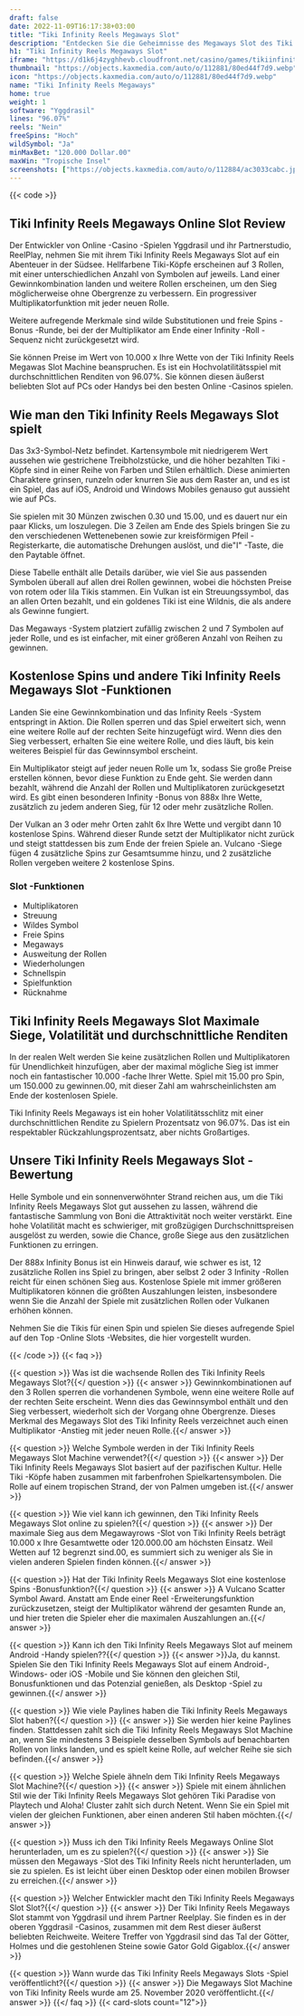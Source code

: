 ```yaml
---
draft: false
date: 2022-11-09T16:17:38+03:00
title: "Tiki Infinity Reels Megaways Slot"
description: "Entdecken Sie die Geheimnisse des Megaways Slot des Tiki Infinity Reels in unserer vollständigen Übersicht über das Gameplay, die Funktionen und wo man ihn mit dem besten Casino -Bonus spielen kann."
h1: "Tiki Infinity Reels Megaways Slot"
iframe: "https://d1k6j4zyghhevb.cloudfront.net/casino/games/tikiinfinityreelsmegaways/index.html?gameid=tikiinfinityreelsmegaways&channel=web&moneymode=fun&partnerid=77&lang=en"
thumbnail: "https://objects.kaxmedia.com/auto/o/112881/80ed44f7d9.webp"
icon: "https://objects.kaxmedia.com/auto/o/112881/80ed44f7d9.webp"
name: "Tiki Infinity Reels Megaways"
home: true
weight: 1
software: "Yggdrasil"
lines: "96.07%"
reels: "Nein"
freeSpins: "Hoch"
wildSymbol: "Ja"
minMaxBet: "120.000 Dollar.00"
maxWin: "Tropische Insel"
screenshots: ["https://objects.kaxmedia.com/auto/o/112884/ac3033cabc.jpeg"]
---
```


{{< code >}}<h2>Tiki Infinity Reels Megaways Online Slot Review</h2><p>Der Entwickler von Online -Casino -Spielen Yggdrasil und ihr Partnerstudio, ReelPlay, nehmen Sie mit ihrem Tiki Infinity Reels Megaways Slot auf ein Abenteuer in der Südsee. Hellfarbene Tiki-Köpfe erscheinen auf 3 Rollen, mit einer unterschiedlichen Anzahl von Symbolen auf jeweils. Land einer Gewinnkombination landen und weitere Rollen erscheinen, um den Sieg möglicherweise ohne Obergrenze zu verbessern. Ein progressiver Multiplikatorfunktion mit jeder neuen Rolle.</p><p>Weitere aufregende Merkmale sind wilde Substitutionen und freie Spins -Bonus -Runde, bei der der Multiplikator am Ende einer Infinity -Roll -Sequenz nicht zurückgesetzt wird.</p><p>Sie können Preise im Wert von 10.000 x Ihre Wette von der Tiki Infinity Reels Megawas Slot Machine beanspruchen. Es ist ein Hochvolatilitätsspiel mit durchschnittlichen Renditen von 96.07%. Sie können diesen äußerst beliebten Slot auf PCs oder Handys bei den besten Online -Casinos spielen.</p><h2>Wie man den Tiki Infinity Reels Megaways Slot spielt</h2><p>Das 3x3-Symbol-Netz befindet. Kartensymbole mit niedrigerem Wert aussehen wie gestrichene Treibholzstücke, und die höher bezahlten Tiki -Köpfe sind in einer Reihe von Farben und Stilen erhältlich. Diese animierten Charaktere grinsen, runzeln oder knurren Sie aus dem Raster an, und es ist ein Spiel, das auf iOS, Android und Windows Mobiles genauso gut aussieht wie auf PCs.</p><p>Sie spielen mit 30 Münzen zwischen 0.30 und 15.00, und es dauert nur ein paar Klicks, um loszulegen. Die 3 Zeilen am Ende des Spiels bringen Sie zu den verschiedenen Wettenebenen sowie zur kreisförmigen Pfeil -Registerkarte, die automatische Drehungen auslöst, und die"I" -Taste, die den Paytable öffnet.</p><p>Diese Tabelle enthält alle Details darüber, wie viel Sie aus passenden Symbolen überall auf allen drei Rollen gewinnen, wobei die höchsten Preise von rotem oder lila Tikis stammen. Ein Vulkan ist ein Streuungssymbol, das an allen Orten bezahlt, und ein goldenes Tiki ist eine Wildnis, die als andere als Gewinne fungiert.</p><p>Das Megaways -System platziert zufällig zwischen 2 und 7 Symbolen auf jeder Rolle, und es ist einfacher, mit einer größeren Anzahl von Reihen zu gewinnen.</p><h2>Kostenlose Spins und andere Tiki Infinity Reels Megaways Slot -Funktionen</h2><p>Landen Sie eine Gewinnkombination und das Infinity Reels -System entspringt in Aktion. Die Rollen sperren und das Spiel erweitert sich, wenn eine weitere Rolle auf der rechten Seite hinzugefügt wird. Wenn dies den Sieg verbessert, erhalten Sie eine weitere Rolle, und dies läuft, bis kein weiteres Beispiel für das Gewinnsymbol erscheint.</p><p>Ein Multiplikator steigt auf jeder neuen Rolle um 1x, sodass Sie große Preise erstellen können, bevor diese Funktion zu Ende geht. Sie werden dann bezahlt, während die Anzahl der Rollen und Multiplikatoren zurückgesetzt wird. Es gibt einen besonderen Infinity -Bonus von 888x Ihre Wette, zusätzlich zu jedem anderen Sieg, für 12 oder mehr zusätzliche Rollen.</p><p>Der Vulkan an 3 oder mehr Orten zahlt 6x Ihre Wette und vergibt dann 10 kostenlose Spins. Während dieser Runde setzt der Multiplikator nicht zurück und steigt stattdessen bis zum Ende der freien Spiele an. Vulcano -Siege fügen 4 zusätzliche Spins zur Gesamtsumme hinzu, und 2 zusätzliche Rollen vergeben weitere 2 kostenlose Spins.</p><h3>
Slot -Funktionen</h3><ul>
<li></span>
Multiplikatoren</li>
<li></span>
Streuung</li>
<li></span>
Wildes Symbol</li>
<li></span>
Freie Spins</li>
<li></span>
Megaways</li>
<li></span>
Ausweitung der Rollen</li>
<li></span>
Wiederholungen</li>
<li></span>
Schnellspin</li>
<li></span>
Spielfunktion</li>
<li></span>
Rücknahme</li></ul><h2>Tiki Infinity Reels Megaways Slot Maximale Siege, Volatilität und durchschnittliche Renditen</h2><p>In der realen Welt werden Sie keine zusätzlichen Rollen und Multiplikatoren für Unendlichkeit hinzufügen, aber der maximal mögliche Sieg ist immer noch ein fantastischer 10.000 -fache Ihrer Wette. Spiel mit 15.00 pro Spin, um 150.000 zu gewinnen.00, mit dieser Zahl am wahrscheinlichsten am Ende der kostenlosen Spiele.</p><p>Tiki Infinity Reels Megaways ist ein hoher Volatilitätsschlitz mit einer durchschnittlichen Rendite zu Spielern Prozentsatz von 96.07%. Das ist ein respektabler Rückzahlungsprozentsatz, aber nichts Großartiges.</p><h2>Unsere Tiki Infinity Reels Megaways Slot -Bewertung</h2><p>Helle Symbole und ein sonnenverwöhnter Strand reichen aus, um die Tiki Infinity Reels Megaways Slot gut aussehen zu lassen, während die fantastische Sammlung von Boni die Attraktivität noch weiter verstärkt. Eine hohe Volatilität macht es schwieriger, mit großzügigen Durchschnittspreisen ausgelöst zu werden, sowie die Chance, große Siege aus den zusätzlichen Funktionen zu erringen.</p><p>Der 888x Infinity Bonus ist ein Hinweis darauf, wie schwer es ist, 12 zusätzliche Rollen ins Spiel zu bringen, aber selbst 2 oder 3 Infinity -Rollen reicht für einen schönen Sieg aus. Kostenlose Spiele mit immer größeren Multiplikatoren können die größten Auszahlungen leisten, insbesondere wenn Sie die Anzahl der Spiele mit zusätzlichen Rollen oder Vulkanen erhöhen können.</p><p>Nehmen Sie die Tikis für einen Spin und spielen Sie dieses aufregende Spiel auf den Top -Online Slots -Websites, die hier vorgestellt wurden.</p>
{{< /code >}}
{{< faq >}}

{{< question >}} Was ist die wachsende Rollen des Tiki Infinity Reels Megaways Slot?{{</ question >}}
{{< answer >}} Gewinnkombinationen auf den 3 Rollen sperren die vorhandenen Symbole, wenn eine weitere Rolle auf der rechten Seite erscheint. Wenn dies das Gewinnsymbol enthält und den Sieg verbessert, wiederholt sich der Vorgang ohne Obergrenze. Dieses Merkmal des Megaways Slot des Tiki Infinity Reels verzeichnet auch einen Multiplikator -Anstieg mit jeder neuen Rolle.{{</ answer >}}

{{< question >}} Welche Symbole werden in der Tiki Infinity Reels Megaways Slot Machine verwendet?{{</ question >}}
{{< answer >}} Der Tiki Infinity Reels Megaways Slot basiert auf der pazifischen Kultur. Helle Tiki -Köpfe haben zusammen mit farbenfrohen Spielkartensymbolen. Die Rolle auf einem tropischen Strand, der von Palmen umgeben ist.{{</ answer >}}

{{< question >}} Wie viel kann ich gewinnen, den Tiki Infinity Reels Megaways Slot online zu spielen?{{</ question >}}
{{< answer >}} Der maximale Sieg aus dem Megawayrows -Slot von Tiki Infinity Reels beträgt 10.000 x Ihre Gesamtwette oder 120.000.00 am höchsten Einsatz. Weil Wetten auf 12 begrenzt sind.00, es summiert sich zu weniger als Sie in vielen anderen Spielen finden können.{{</ answer >}}

{{< question >}} Hat der Tiki Infinity Reels Megaways Slot eine kostenlose Spins -Bonusfunktion?{{</ question >}}
{{< answer >}} A Vulcano Scatter Symbol Award. Anstatt am Ende einer Reel -Erweiterungsfunktion zurückzusetzen, steigt der Multiplikator während der gesamten Runde an, und hier treten die Spieler eher die maximalen Auszahlungen an.{{</ answer >}}

{{< question >}} Kann ich den Tiki Infinity Reels Megaways Slot auf meinem Android -Handy spielen??{{</ question >}}
{{< answer >}}Ja, du kannst. Spielen Sie den Tiki Infinity Reels Megaways Slot auf einem Android-, Windows- oder iOS -Mobile und Sie können den gleichen Stil, Bonusfunktionen und das Potenzial genießen, als Desktop -Spiel zu gewinnen.{{</ answer >}}

{{< question >}} Wie viele Paylines haben die Tiki Infinity Reels Megaways Slot haben?{{</ question >}}
{{< answer >}} Sie werden hier keine Paylines finden. Stattdessen zahlt sich die Tiki Infinity Reels Megaways Slot Machine an, wenn Sie mindestens 3 Beispiele desselben Symbols auf benachbarten Rollen von links landen, und es spielt keine Rolle, auf welcher Reihe sie sich befinden.{{</ answer >}}

{{< question >}} Welche Spiele ähneln dem Tiki Infinity Reels Megaways Slot Machine?{{</ question >}}
{{< answer >}} Spiele mit einem ähnlichen Stil wie der Tiki Infinity Reels Megaways Slot gehören Tiki Paradise von Playtech und Aloha! Cluster zahlt sich durch Netent. Wenn Sie ein Spiel mit vielen der gleichen Funktionen, aber einen anderen Stil haben möchten.{{</ answer >}}

{{< question >}} Muss ich den Tiki Infinity Reels Megaways Online Slot herunterladen, um es zu spielen?{{</ question >}}
{{< answer >}} Sie müssen den Megaways -Slot des Tiki Infinity Reels nicht herunterladen, um sie zu spielen. Es ist leicht über einen Desktop oder einen mobilen Browser zu erreichen.{{</ answer >}}

{{< question >}} Welcher Entwickler macht den Tiki Infinity Reels Megaways Slot Slot?{{</ question >}}
{{< answer >}} Der Tiki Infinity Reels Megaways Slot stammt von Yggdrasil und ihrem Partner Reelplay. Sie finden es in der oberen Yggdrasil -Casinos, zusammen mit dem Rest dieser äußerst beliebten Reichweite. Weitere Treffer von Yggdrasil sind das Tal der Götter, Holmes und die gestohlenen Steine sowie Gator Gold Gigablox.{{</ answer >}}

{{< question >}} Wann wurde das Tiki Infinity Reels Megaways Slots -Spiel veröffentlicht?{{</ question >}}
{{< answer >}} Die Megaways Slot Machine von Tiki Infinity Reels wurde am 25. November 2020 veröffentlicht.{{</ answer >}}
{{</ faq >}}
{{< card-slots count="12">}}